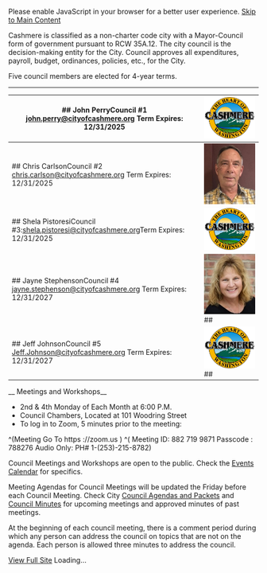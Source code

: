  Please enable JavaScript in your browser for a better user experience.  [Skip to Main Content](#pagebody)  

Cashmere is classified as a non-charter code city with a Mayor-Council form of government pursuant to RCW 35A.12. The city council is the decision-making entity for the City. Council approves all expenditures, payroll, budget, ordinances, policies, etc., for the City.

Five council members are elected for 4-year terms.

 ____  ____  ____  ____  ____  ____  ____  ____  ____  ____  ____  ____  ____  ____  ____  ____  ____  ____  ____  ____ 

|## John PerryCouncil #1   [john.perry@cityofcashmere.org](mailto:)   Term Expires: 12/31/2025|           ![Cashmere city logo - Copy](images/637768926344070000)|
|---|---|
|## Chris CarlsonCouncil #2   [chris.carlson@cityofcashmere.org](mailto:chris.carlson@cityofcashmere.org)   Term Expires: 12/31/2025|![c-carlson](images/637231429170830000)|
|##  Shela PistoresiCouncil #3:[shela.pistoresi@cityofcashmere.org](mailto:)Term Expires: 12/31/2025|![Cashmere city logo - Copy](images/637768926344070000)|
|##  Jayne StephensonCouncil #4   [jayne.stephenson@cityofcashmere.org](mailto:jayne.stephenson@cityofcashmere.org)   Term Expires: 12/31/2027|![J Stephenson](images/637231396391570000)##  |
|## Jeff JohnsonCouncil #5   [Jeff.Johnson@cityofcashmere.org](mailto:)   Term Expires: 12/31/2027| ![Cashmere city logo - Copy](images/637768926344070000)##|

 __ Meetings and Workshops__ 

 *  2nd & 4th Monday of Each Month at 6:00 P.M.
 * Council Chambers, Located at 101 Woodring Street
 * To log in to Zoom, 5 minutes prior to the meeting: 

 ^(Meeting Go To   https ://zoom.us    )  ^( Meeting ID: 882 719 9871         Passcode : 788276         Audio Only: PH# 1-(253)-215-8782) 

Council Meetings and Workshops are open to the public. Check the [Events Calendar](https://www.cityofcashmere.org/our-city/meetings-and-events-calendar) for specifics.

Meeting Agendas for Council Meetings will be updated the Friday before each Council Meeting. Check City  [Council Agendas and Packets](https://www.cityofcashmere.org/government/mayor-city-council/city-council-meetings/meeting-agendas-packets)  and [Council Minutes](https://www.cityofcashmere.org/government/mayor-city-council/city-council-meetings/meetings-minutes) for upcoming meetings and approved minutes of past meetings.

At the beginning of each council meeting, there is a comment period during which any person can address the council on topics that are not on the agenda. Each person is allowed three minutes to address the council.

  [View Full Site](javascript:void(0);)  Loading... 